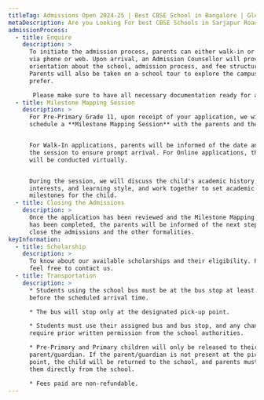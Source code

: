 ```yaml
---
titleTag: Admissions Open 2024-25 | Best CBSE School in Bangalore | Glentree Academy School
metaDescription: Are you Looking For best CBSE Schools in Sarjapur Road, Bangalore or best CBSE Schools in Whitefield, Bangalore or  best CBSE Schools in Bannerghatta Road, Bangalore? Glentree Academy is a school near you. Admissions Are Open for Nursery to Grade 11, 2024-25
admissionProcess:
  - title: Enquire
    description: >
      To initiate the admission process, parents can either walk-in or inquire
      via phone or web. Upon arrival, an Admission Counsellor will provide an
      orientation about the school, admission process, and fee structure.
      Parents will also be taken on a school tour to explore the campus they
      prefer.

       Please make sure to have all necessary documentation ready for administrative review, as you will be prompted to provide this information within the application form. You can find the address for all the campuses below:
  - title: Milestone Mapping Session
    description: >
      For Pre-Primary Grade 11, upon receipt of your application, we will
      schedule a **Milestone Mapping Session** with the parents and the child. 


      For Walk-In applications, parents will be informed of the date and time of
      the session to ensure prompt arrival. For Online applications, the session
      will be conducted virtually. 


      During the session, we will discuss the child's academic history,
      interests, and learning style, and work together to set academic goals and
      milestones for the child.
  - title: Closing the Admissions
    description: >
      Once the application has been reviewed and the Milestone Mapping Session
      has been completed, the parents will be informed of the next steps to
      close the admissions and the other formalities.
keyInformation:
  - title: Scholarship
    description: >
      To know about our available scholarships and their eligibility. Please
      feel free to contact us.
  - title: Transportation
    description: >
      * Students using the school bus must be at the bus stop at least 5 minutes
      before the scheduled arrival time. 

      * The bus will stop only at the designated pick-up point. 

      * Students must use their assigned bus and bus stop, and any changes
      require prior written permission from the school authorities. 

      * Pre-Primary and Primary children will only be released to their
      parent/guardian. If the parent/guardian is not present at the pick-up
      point, the child will be returned to the school, and parents must collect
      them directly from the school. 

      * Fees paid are non-refundable.
---
```







